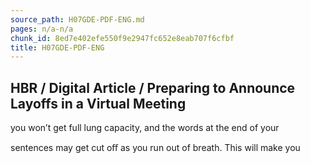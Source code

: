 ```yaml
---
source_path: H07GDE-PDF-ENG.md
pages: n/a-n/a
chunk_id: 8ed7e402efe550f9e2947fc652e8eab707f6cfbf
title: H07GDE-PDF-ENG
---
```

## HBR / Digital Article / Preparing to Announce Layoffs in a Virtual Meeting

you won’t get full lung capacity, and the words at the end of your

sentences may get cut oﬀ as you run out of breath. This will make you
